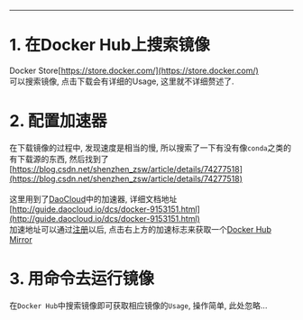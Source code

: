 ***
# 1. 在Docker Hub上搜索镜像
Docker Store[https://store.docker.com/](https://store.docker.com/)  
可以搜索镜像, 点击下载会有详细的Usage, 这里就不详细赘述了.

# 2. 配置加速器
在下载镜像的过程中, 发现速度是相当的慢, 所以搜索了一下有没有像`conda`之类的有下载源的东西, 然后找到了[https://blog.csdn.net/shenzhen_zsw/article/details/74277518](https://blog.csdn.net/shenzhen_zsw/article/details/74277518)   
<br>
这里用到了[DaoCloud](https://www.daocloud.io/)中的加速器, 详细文档地址[http://guide.daocloud.io/dcs/docker-9153151.html](http://guide.daocloud.io/dcs/docker-9153151.html)  
加速地址可以通过[注册](https://account.daocloud.io/signin)以后, 点击右上方的加速标志来获取一个[Docker Hub Mirror](https://www.daocloud.io/mirror#accelerator-doc)

# 3. 用命令去运行镜像
在`Docker Hub`中搜索镜像即可获取相应镜像的`Usage`, 操作简单, 此处忽略...
